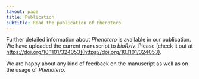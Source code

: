 ```yaml
---
layout: page
title: Publication
subtitle: Read the publication of Phenotero
---
```



Further detailed information about _Phenotero_ is available in our publication. We have uploaded the current manuscript to _bioRxiv_. Please [check it out at https://doi.org/10.1101/324053](https://doi.org/10.1101/324053).

We are happy about any kind of feedback on the manuscript as well as on the usage of _Phenotero_.


